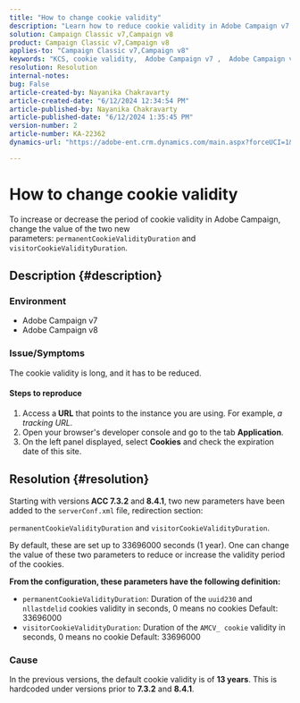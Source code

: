 ```yaml
---
title: "How to change cookie validity"
description: "Learn how to reduce cookie validity in Adobe Campaign v7. Change the value of permanentCookieValidityDuration and visitorCookieValidityDuration."
solution: Campaign Classic v7,Campaign v8
product: Campaign Classic v7,Campaign v8
applies-to: "Campaign Classic v7,Campaign v8"
keywords: "KCS, cookie validity,  Adobe Campaign v7 ,  Adobe Campaign v8"
resolution: Resolution
internal-notes: 
bug: False
article-created-by: Nayanika Chakravarty
article-created-date: "6/12/2024 12:34:54 PM"
article-published-by: Nayanika Chakravarty
article-published-date: "6/12/2024 1:35:45 PM"
version-number: 2
article-number: KA-22362
dynamics-url: "https://adobe-ent.crm.dynamics.com/main.aspx?forceUCI=1&pagetype=entityrecord&etn=knowledgearticle&id=0e660e25-b828-ef11-840b-6045bd0065b6"

---
```

# How to change cookie validity


To increase or decrease the period of cookie validity in Adobe Campaign, change the value of the two new parameters: `permanentCookieValidityDuration` and `visitorCookieValidityDuration`.

## Description {#description}


### Environment

- Adobe Campaign v7
- Adobe Campaign v8


### Issue/Symptoms

The cookie validity is long, and it has to be reduced.

#### Steps to reproduce

1. Access a<b> URL</b> that points to the instance you are using. For example, *a tracking URL.*
2. Open your browser's developer console and go to the tab <b>Application</b>.
3. On the left panel displayed, select <b>Cookies</b> and check the expiration date of this site.



## Resolution {#resolution}


Starting with versions<b> ACC 7.3.2</b> and<b> 8.4.1</b>, two new parameters have been added to the `serverConf.xml` file, redirection section:

`permanentCookieValidityDuration` and `visitorCookieValidityDuration`.

By default, these are set up to 33696000 seconds (1 year). One can change the value of these two parameters to reduce or increase the validity period of the cookies.

<b>From the configuration, these parameters have the following definition:</b>

- `permanentCookieValidityDuration`: Duration of the `uuid230` and `nllastdelid` cookies validity in seconds, 0 means no cookies Default: 33696000
- `visitorCookieValidityDuration`: Duration of the `AMCV_ cookie` validity in seconds, 0 means no cookie Default: 33696000


### Cause

In the previous versions, the default cookie validity is of <b>13 years</b>. This is hardcoded under versions prior to <b>7.3.2</b> and <b>8.4.1</b>.
